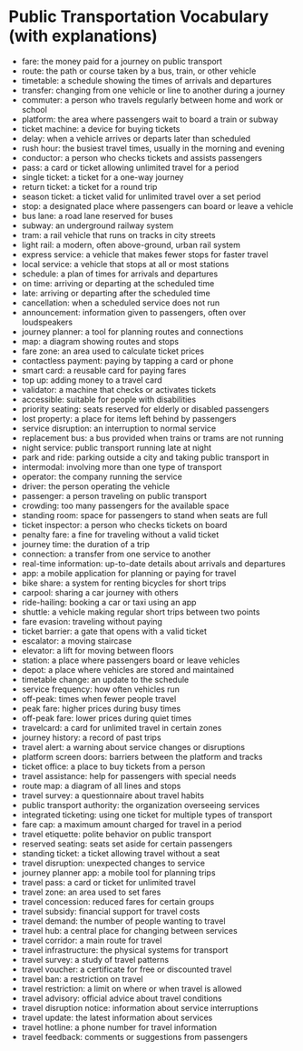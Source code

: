 # Public Transportation Vocabulary (with explanations)

- fare: the money paid for a journey on public transport
- route: the path or course taken by a bus, train, or other vehicle
- timetable: a schedule showing the times of arrivals and departures
- transfer: changing from one vehicle or line to another during a journey
- commuter: a person who travels regularly between home and work or school
- platform: the area where passengers wait to board a train or subway
- ticket machine: a device for buying tickets
- delay: when a vehicle arrives or departs later than scheduled
- rush hour: the busiest travel times, usually in the morning and evening
- conductor: a person who checks tickets and assists passengers
- pass: a card or ticket allowing unlimited travel for a period
- single ticket: a ticket for a one-way journey
- return ticket: a ticket for a round trip
- season ticket: a ticket valid for unlimited travel over a set period
- stop: a designated place where passengers can board or leave a vehicle
- bus lane: a road lane reserved for buses
- subway: an underground railway system
- tram: a rail vehicle that runs on tracks in city streets
- light rail: a modern, often above-ground, urban rail system
- express service: a vehicle that makes fewer stops for faster travel
- local service: a vehicle that stops at all or most stations
- schedule: a plan of times for arrivals and departures
- on time: arriving or departing at the scheduled time
- late: arriving or departing after the scheduled time
- cancellation: when a scheduled service does not run
- announcement: information given to passengers, often over loudspeakers
- journey planner: a tool for planning routes and connections
- map: a diagram showing routes and stops
- fare zone: an area used to calculate ticket prices
- contactless payment: paying by tapping a card or phone
- smart card: a reusable card for paying fares
- top up: adding money to a travel card
- validator: a machine that checks or activates tickets
- accessible: suitable for people with disabilities
- priority seating: seats reserved for elderly or disabled passengers
- lost property: a place for items left behind by passengers
- service disruption: an interruption to normal service
- replacement bus: a bus provided when trains or trams are not running
- night service: public transport running late at night
- park and ride: parking outside a city and taking public transport in
- intermodal: involving more than one type of transport
- operator: the company running the service
- driver: the person operating the vehicle
- passenger: a person traveling on public transport
- crowding: too many passengers for the available space
- standing room: space for passengers to stand when seats are full
- ticket inspector: a person who checks tickets on board
- penalty fare: a fine for traveling without a valid ticket
- journey time: the duration of a trip
- connection: a transfer from one service to another
- real-time information: up-to-date details about arrivals and departures
- app: a mobile application for planning or paying for travel
- bike share: a system for renting bicycles for short trips
- carpool: sharing a car journey with others
- ride-hailing: booking a car or taxi using an app
- shuttle: a vehicle making regular short trips between two points
- fare evasion: traveling without paying
- ticket barrier: a gate that opens with a valid ticket
- escalator: a moving staircase
- elevator: a lift for moving between floors
- station: a place where passengers board or leave vehicles
- depot: a place where vehicles are stored and maintained
- timetable change: an update to the schedule
- service frequency: how often vehicles run
- off-peak: times when fewer people travel
- peak fare: higher prices during busy times
- off-peak fare: lower prices during quiet times
- travelcard: a card for unlimited travel in certain zones
- journey history: a record of past trips
- travel alert: a warning about service changes or disruptions
- platform screen doors: barriers between the platform and tracks
- ticket office: a place to buy tickets from a person
- travel assistance: help for passengers with special needs
- route map: a diagram of all lines and stops
- travel survey: a questionnaire about travel habits
- public transport authority: the organization overseeing services
- integrated ticketing: using one ticket for multiple types of transport
- fare cap: a maximum amount charged for travel in a period
- travel etiquette: polite behavior on public transport
- reserved seating: seats set aside for certain passengers
- standing ticket: a ticket allowing travel without a seat
- travel disruption: unexpected changes to service
- journey planner app: a mobile tool for planning trips
- travel pass: a card or ticket for unlimited travel
- travel zone: an area used to set fares
- travel concession: reduced fares for certain groups
- travel subsidy: financial support for travel costs
- travel demand: the number of people wanting to travel
- travel hub: a central place for changing between services
- travel corridor: a main route for travel
- travel infrastructure: the physical systems for transport
- travel survey: a study of travel patterns
- travel voucher: a certificate for free or discounted travel
- travel ban: a restriction on travel
- travel restriction: a limit on where or when travel is allowed
- travel advisory: official advice about travel conditions
- travel disruption notice: information about service interruptions
- travel update: the latest information about services
- travel hotline: a phone number for travel information
- travel feedback: comments or suggestions from passengers
